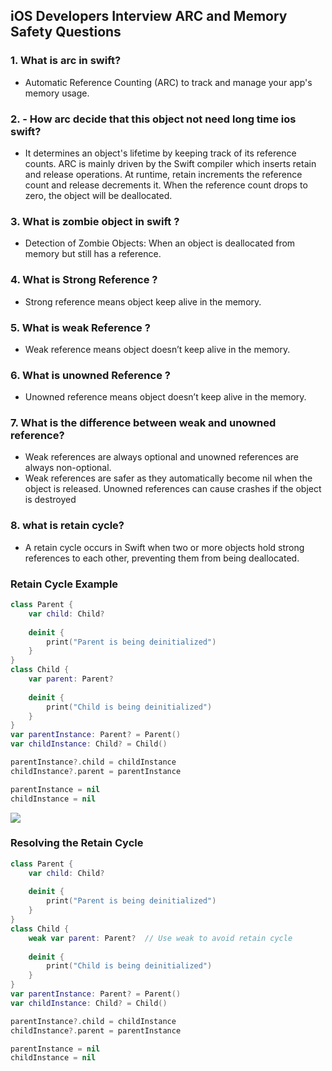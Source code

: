 ## iOS Developers Interview ARC and Memory Safety Questions

### 1. What is arc in swift?
   - Automatic Reference Counting (ARC) to track and manage your app's memory usage.
     
### 2. - How arc decide that this object not need long time ios swift?
   - It determines an object's lifetime by keeping track of its reference counts. ARC is mainly driven by the Swift compiler which inserts retain and release operations. At runtime, retain increments the reference count and release decrements it. When the reference count drops to zero, the object will be deallocated.

### 3. What is zombie object in swift ?
   - Detection of Zombie Objects: When an object is deallocated from memory but still has a reference.

### 4. What is Strong Reference ?
   - Strong reference means object keep alive in the memory.

### 5. What is weak Reference ?
   - Weak reference means object doesn’t keep alive in the memory.
     
### 6. What is unowned Reference ?
   -  Unowned reference means object doesn’t keep alive in the memory.

### 7. What is the difference between weak and unowned reference?
  - Weak references are always optional and unowned references are always non-optional.
  - Weak references are safer as they automatically become nil when the object is released. Unowned references 
    can cause crashes if the object is destroyed
    
### 8. what is retain cycle?
   - A retain cycle occurs in Swift when two or more objects hold strong references to each other, preventing 
     them from being deallocated.
### Retain Cycle Example
``` swift
class Parent {
    var child: Child?
    
    deinit {
        print("Parent is being deinitialized")
    }
}
class Child {
    var parent: Parent?
    
    deinit {
        print("Child is being deinitialized")
    }
}
var parentInstance: Parent? = Parent()
var childInstance: Child? = Child()

parentInstance?.child = childInstance
childInstance?.parent = parentInstance

parentInstance = nil
childInstance = nil

```
![](https://miro.medium.com/v2/resize:fit:720/format:webp/1*A6yTWls7nfluyhS1R_ypBA.png)

### Resolving the Retain Cycle
``` swift
class Parent {
    var child: Child?
    
    deinit {
        print("Parent is being deinitialized")
    }
}
class Child {
    weak var parent: Parent?  // Use weak to avoid retain cycle
    
    deinit {
        print("Child is being deinitialized")
    }
}
var parentInstance: Parent? = Parent()
var childInstance: Child? = Child()

parentInstance?.child = childInstance
childInstance?.parent = parentInstance

parentInstance = nil
childInstance = nil

```    
